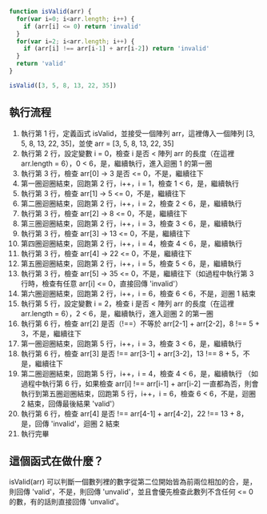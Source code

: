 ``` js
function isValid(arr) {
  for(var i=0; i<arr.length; i++) {
    if (arr[i] <= 0) return 'invalid'
  }
  for(var i=2; i<arr.length; i++) {
    if (arr[i] !== arr[i-1] + arr[i-2]) return 'invalid'
  }
  return 'valid'
}

isValid([3, 5, 8, 13, 22, 35])
```

## 執行流程
1. 執行第 1 行，定義函式 isValid，並接受一個陣列 arr，這裡傳入一個陣列 [3, 5, 8, 13, 22, 35]，並使 arr = [3, 5, 8, 13, 22, 35]
2. 執行第 2 行，設定變數 i = 0，檢查 i 是否 < 陣列 arr 的長度（在這裡 arr.length = 6），0 < 6，是，繼續執行，進入迴圈 1 的第一圈
3. 執行第 3 行，檢查 arr[0] → 3 是否 <= 0，不是，繼續往下
4. 第一圈迴圈結束，回跑第 2 行，i++，i = 1，檢查 1 < 6，是，繼續執行
5. 執行第 3 行，檢查 arr[1] → 5 <= 0，不是，繼續往下
6. 第二圈迴圈結束，回跑第 2 行，i++，i = 2，檢查 2 < 6，是，繼續執行
7. 執行第 3 行，檢查 arr[2] → 8 <= 0，不是，繼續往下
8. 第三圈迴圈結束，回跑第 2 行，i++，i = 3，檢查 3 < 6，是，繼續執行
9. 執行第 3 行，檢查 arr[3] → 13 <= 0，不是，繼續往下
10. 第四圈迴圈結束，回跑第 2 行，i++，i = 4，檢查 4 < 6，是，繼續執行
11. 執行第 3 行，檢查 arr[4] → 22 <= 0，不是，繼續往下
12. 第五圈迴圈結束，回跑第 2 行，i++，i = 5，檢查 5 < 6，是，繼續執行
13. 執行第 3 行，檢查 arr[5] → 35 <= 0，不是，繼續往下（如過程中執行第 3 行時，檢查有任意 arr[i] <= 0，直接回傳 'invalid'）
14. 第六圈迴圈結束，回跑第 2 行，i++，i = 6，檢查 6 < 6，不是，迴圈 1 結束
15. 執行第 5 行，設定變數 i = 2，檢查 i 是否 < 陣列 arr 的長度（在這裡 arr.length = 6），2 < 6，是，繼續執行，進入迴圈 2 的第一圈
16. 執行第 6 行，檢查 arr[2] 是否（!==）不等於 arr[2-1] + arr[2-2]，8 !== 5 + 3，不是，繼續往下
17. 第一圈迴圈結束，回跑第 5 行，i++，i = 3，檢查 3 < 6，是，繼續執行
18. 執行第 6 行，檢查 arr[3] 是否 !== arr[3-1] + arr[3-2]，13 !== 8 + 5，不是，繼續往下
19. 第二圈迴圈結束，回跑第 5 行，i++，i = 4，檢查 4 < 6，是，繼續執行
（如過程中執行第 6 行，如果檢查 arr[i] !== arr[i-1] + arr[i-2] 一直都為否，則會執行到第五圈迴圈結束，回跑第 5 行，i++，i = 6，檢查 6 < 6，不是，迴圈 2 結束，回傳最後結果 'valid'）
20. 執行第 6 行，檢查 arr[4] 是否 !== arr[4-1] + arr[4-2]，22 !== 13 + 8，是，回傳 'invalid'，迴圈 2 結束
21. 執行完畢

## 這個函式在做什麼？
isValid(arr) 可以判斷一個數列裡的數字從第二位開始皆為前兩位相加的合，是，則回傳 'valid'，不是，則回傳 'unvalid'，並且會優先檢查此數列不含任何 <= 0 的數，有的話則直接回傳 'unvalid'。